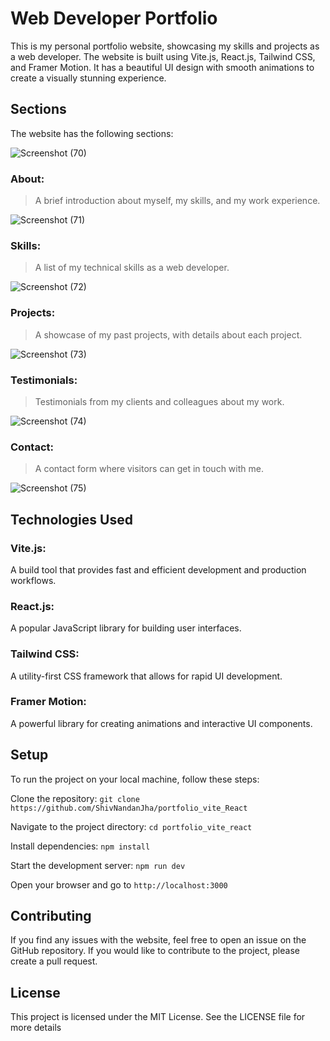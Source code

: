 # Web Developer Portfolio
This is my personal portfolio website, showcasing my skills and projects as a web developer. The website is built using Vite.js, React.js, Tailwind CSS, and Framer Motion. It has a beautiful UI design with smooth animations to create a visually stunning experience.

## Sections
The website has the following sections:

![Screenshot (70)](https://user-images.githubusercontent.com/115362063/233790035-4885a2b0-a997-4f18-b817-2ffe10ce1737.png)


### About:
> A brief introduction about myself, my skills, and my work experience.

![Screenshot (71)](https://user-images.githubusercontent.com/115362063/233790045-626faae4-ca24-4eff-b06d-abe3c5aa5ab2.png)

### Skills:
> A list of my technical skills as a web developer.

![Screenshot (72)](https://user-images.githubusercontent.com/115362063/233790057-848e67f0-c711-4801-8b3a-431147de8cef.png)

### Projects:
> A showcase of my past projects, with details about each project.

![Screenshot (73)](https://user-images.githubusercontent.com/115362063/233790083-ddbc12b0-44dd-45ef-87d3-d07514809df6.png)


### Testimonials:
> Testimonials from my clients and colleagues about my work.

![Screenshot (74)](https://user-images.githubusercontent.com/115362063/233790063-689e9139-8012-4504-a5d6-5e9a8eed6186.png)

### Contact:
> A contact form where visitors can get in touch with me.

![Screenshot (75)](https://user-images.githubusercontent.com/115362063/233790100-2e6923b5-67a3-444d-ba32-94d283a31228.png)


## Technologies Used
### Vite.js:
A build tool that provides fast and efficient development and production workflows.
### React.js:
A popular JavaScript library for building user interfaces.
### Tailwind CSS:
A utility-first CSS framework that allows for rapid UI development.
### Framer Motion: 
A powerful library for creating animations and interactive UI components.


## Setup
To run the project on your local machine, follow these steps:

Clone the repository:
`` git clone https://github.com/ShivNandanJha/portfolio_vite_React ``

Navigate to the project directory: ``cd portfolio_vite_react``

Install dependencies: ``npm install``

Start the development server: ``npm run dev``

Open your browser and go to ``http://localhost:3000``

## Contributing
If you find any issues with the website, feel free to open an issue on the GitHub repository. If you would like to contribute to the project, please create a pull request.

## License
This project is licensed under the MIT License. See the LICENSE file for more details
